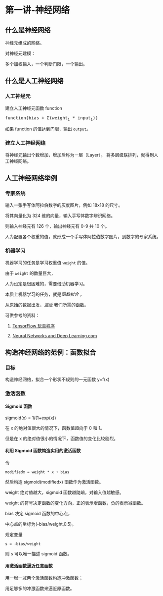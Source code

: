 # 第一讲-神经网络
## 什么是神经网络
神经元组成的网络。

对神经元建模：

多个加权输入，一个判断门限，一个输出。
## 什么是人工神经网络
### 人工神经元
建立人工神经元函数 function

<pre>function(bias + &Sigma;(weight<sub>i</sub> * input<sub>i</sub>))</pre>

如果 function 的值达到门限，输出 `output`。
### 建立人工神经网络
将神经元输出个数增加，增加后称为一层（Layer）。
将多层级联排列，就得到人工神经网络。

## 人工神经网络举例
### 专家系统
输入一张手写体阿拉伯数字的灰度图片，例如 18x18 的尺寸。

将其向量化为 324 维的向量，输入手写体数字辨识网络。

则输入神经元有 126 个，输出神经元有 0-9 共 10 个。

人为配置各个权重的值，就形成一个手写体阿拉伯数字图片，到数字的专家系统。

### 机器学习
机器学习的任务是学习权重值 `weight` 的值。

由于 `weight` 的数量巨大，

人为设定是很困难的，需要借助机器学习。

本质上机器学习的任务，就是*函数拟合* ，

从原始的数据出发，*逼近* 我们所需的函数。

可供参考的资料：

1. [TensorFlow 玩具程序](playground.tensorflow.org)

2. [Neural Networks and Deep Learning.com](neuralnetworksanddeeplearning.com)

## 构造神经网络的范例：函数拟合
### 目标
构造神经网络，拟合一个形状不规则的一元函数 y=f(x)
### 激活函数
#### Sigmoid 函数
sigmoid(x) = 1/(1+exp(x))

在 x 的绝对值很大的情况下，函数值趋向于 0 和 1。

但是在 x 的绝对值很小的情况下，函数值的变化比较剧烈。
#### 利用 Sigmoid 函数构造实用的激活函数
令

`modifiedx = weight * x + bias`

然后构造 sigmoid(modifiedx) 函数作为激活函数。

weight 绝对值越大，sigmoid 函数越陡峭，对输入值越敏感。

weight 的符号决定函数的变化方向，正的表示增函数，负的表示减函数。

bias 决定 sigmoid 函数的中心点，

中心点的坐标为(-bias/weight,0.5)。

规定变量

`s = -bias/weight`

则 s 可以唯一描述 sigmoid 函数。

#### 用激活函数逼近任意函数
用一增一减两个激活函数构造冲激函数；

用足够多的冲激函数来逼近原函数。
